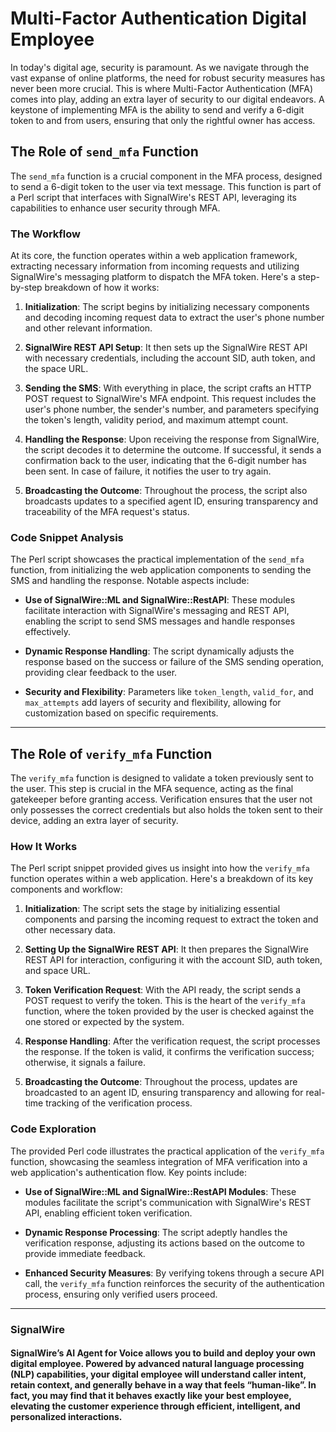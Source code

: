 # Multi-Factor Authentication Digital Employee

In today's digital age, security is paramount. As we navigate through the vast expanse of online platforms, the need for robust security measures has never been more crucial. This is where Multi-Factor Authentication (MFA) comes into play, adding an extra layer of security to our digital endeavors. A keystone of implementing MFA is the ability to send and verify a 6-digit token to and from users, ensuring that only the rightful owner has access.

## **The Role of `send_mfa` Function**

The `send_mfa` function is a crucial component in the MFA process, designed to send a 6-digit token to the user via text message. This function is part of a Perl script that interfaces with SignalWire's REST API, leveraging its capabilities to enhance user security through MFA.

### **The Workflow**

At its core, the function operates within a web application framework, extracting necessary information from incoming requests and utilizing SignalWire's messaging platform to dispatch the MFA token. Here's a step-by-step breakdown of how it works:

1. **Initialization**: The script begins by initializing necessary components and decoding incoming request data to extract the user's phone number and other relevant information.

2. **SignalWire REST API Setup**: It then sets up the SignalWire REST API with necessary credentials, including the account SID, auth token, and the space URL.

3. **Sending the SMS**: With everything in place, the script crafts an HTTP POST request to SignalWire's MFA endpoint. This request includes the user's phone number, the sender's number, and parameters specifying the token's length, validity period, and maximum attempt count.

4. **Handling the Response**: Upon receiving the response from SignalWire, the script decodes it to determine the outcome. If successful, it sends a confirmation back to the user, indicating that the 6-digit number has been sent. In case of failure, it notifies the user to try again.

5. **Broadcasting the Outcome**: Throughout the process, the script also broadcasts updates to a specified agent ID, ensuring transparency and traceability of the MFA request's status.

### **Code Snippet Analysis**

The Perl script showcases the practical implementation of the `send_mfa` function, from initializing the web application components to sending the SMS and handling the response. Notable aspects include:

- **Use of SignalWire::ML and SignalWire::RestAPI**: These modules facilitate interaction with SignalWire's messaging and REST API, enabling the script to send SMS messages and handle responses effectively.

- **Dynamic Response Handling**: The script dynamically adjusts the response based on the success or failure of the SMS sending operation, providing clear feedback to the user.

- **Security and Flexibility**: Parameters like `token_length`, `valid_for`, and `max_attempts` add layers of security and flexibility, allowing for customization based on specific requirements.



-----------------------------------------

## **The Role of `verify_mfa` Function**

The `verify_mfa` function is designed to validate a token previously sent to the user. This step is crucial in the MFA sequence, acting as the final gatekeeper before granting access. Verification ensures that the user not only possesses the correct credentials but also holds the token sent to their device, adding an extra layer of security.

### **How It Works**

The Perl script snippet provided gives us insight into how the `verify_mfa` function operates within a web application. Here's a breakdown of its key components and workflow:

1. **Initialization**: The script sets the stage by initializing essential components and parsing the incoming request to extract the token and other necessary data.

2. **Setting Up the SignalWire REST API**: It then prepares the SignalWire REST API for interaction, configuring it with the account SID, auth token, and space URL.

3. **Token Verification Request**: With the API ready, the script sends a POST request to verify the token. This is the heart of the `verify_mfa` function, where the token provided by the user is checked against the one stored or expected by the system.

4. **Response Handling**: After the verification request, the script processes the response. If the token is valid, it confirms the verification success; otherwise, it signals a failure.

5. **Broadcasting the Outcome**: Throughout the process, updates are broadcasted to an agent ID, ensuring transparency and allowing for real-time tracking of the verification process.

### **Code Exploration**

The provided Perl code illustrates the practical application of the `verify_mfa` function, showcasing the seamless integration of MFA verification into a web application's authentication flow. Key points include:

- **Use of SignalWire::ML and SignalWire::RestAPI Modules**: These modules facilitate the script's communication with SignalWire's REST API, enabling efficient token verification.

- **Dynamic Response Processing**: The script adeptly handles the verification response, adjusting its actions based on the outcome to provide immediate feedback.

- **Enhanced Security Measures**: By verifying tokens through a secure API call, the `verify_mfa` function reinforces the security of the authentication process, ensuring only verified users proceed.


---------------------

### SignalWire

#### SignalWire’s AI Agent for Voice allows you to build and deploy your own digital employee. Powered by advanced natural language processing (NLP) capabilities, your digital employee will understand caller intent, retain context, and generally behave in a way that feels “human-like”.  In fact, you may find that it behaves exactly like your best employee, elevating the customer experience through efficient, intelligent, and personalized interactions.

